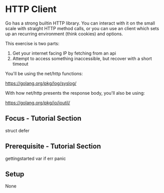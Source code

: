 HTTP Client
===========

Go has a strong builtin HTTP library. You can interact with it on the
small scale with straight HTTP method calls, or you can use an client
which sets up an recurring environment (think cookies) and options.

This exercise is two parts:

  1. Get your internet facing IP by fetching from an api
  2. Attempt to access something inaccessible, but recover with a short
    timeout

You'll be using the net/http functions:

  https://golang.org/pkg/log/syslog/

With how net/http presents the response body, you'll also be using:

  https://golang.org/pkg/io/ioutil/

Focus - Tutorial Section
------------------------
struct
defer

Prerequisite - Tutorial Section
-------------------------------
gettingstarted
var
if
err
panic

Setup
-----
None
